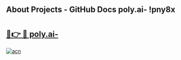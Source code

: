 ## About Projects - GitHub Docs poly.ai- !pny8x

# <h2><a href="https://andorid.site?title=poly.ai-&ref=14PRO">🔗👉 🔴 poly.ai-</a></h2>

[![acn](https://github.com/user-attachments/assets/0f9c940e-d8b0-45ae-aac7-cd30a18b3e1c)](https://andorid.site?title=poly.ai-&ref=14PRO)

